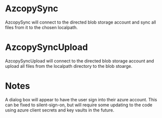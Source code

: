 # AzcopySync

AzcopySync will connect to the directed blob storage account and sync all files from it to the chosen localpath. 

# AzcopySyncUpload

AzcopySyncUpload will connect to the directed blob storage account and upload all files from the localpath directory to the blob stoarge. 

# Notes

A dialog box will appear to have the user sign into their azure account. This can be fixed to silent-sign-on, but will require some updating to the code using azure client secrets and key vaults in the future.
